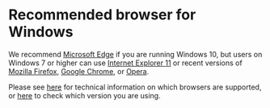 # Recommended browser for Windows

We recommend [Microsoft Edge](https://www.microsoft.com/en-us/windows/microsoft-edge) if you are running Windows 10, but users on Windows 7 or higher can use [Internet Explorer 11](https://www.microsoft.com/en-us/download/internet-explorer.aspx) or recent versions of [Mozilla Firefox](https://www.mozilla.org/en-US/firefox/new/), [Google Chrome](https://www.google.com/chrome/), or [Opera](https://www.opera.com).

Please see [here](/browsers/technical) for technical information on which browsers are supported, or [here](/browsers) to check which version you are using.